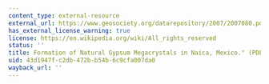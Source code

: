 ```yaml
---
content_type: external-resource
external_url: https://www.geosociety.org/datarepository/2007/2007080.pdf
has_external_license_warning: true
license: https://en.wikipedia.org/wiki/All_rights_reserved
status: ''
title: Formation of Natural Gypsum Megacrystals in Naica, Mexico." (PDF)
uid: 43d1947f-c2db-472b-b54b-6c9cfa007da0
wayback_url: ''
---
```

